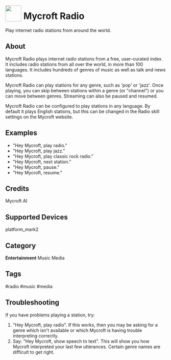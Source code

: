 # <img src='https://raw.githack.com/FortAwesome/Font-Awesome/master/svgs/solid/music.svg' card_color='#DBAC40' width='50' height='50' style='vertical-align:bottom'/> Mycroft Radio
Play internet radio stations from around the world.

## About
Mycroft Radio plays internet radio stations from a free, 
user-curated index. It includes radio stations from all
over the world, in more than 100 languages. It includes hundreds
of genres of music as well as talk and news stations.

Mycroft Radio can play stations for any genre, such as 'pop' or 
'jazz'. Once playing, you can skip between stations within a genre (or "channel") 
or you can move between genres. Streaming can also be paused and
resumed.

Mycroft Radio can be configured to play stations in any language. 
By default it plays English stations, but this can be changed 
in the Radio skill settings on the Mycroft website.


## Examples
* "Hey Mycroft, play radio."
* "Hey Mycroft, play jazz."
* "Hey Mycroft, play classic rock radio."
* "Hey Mycroft, next station."
* "Hey Mycroft, pause."
* "Hey Mycroft, resume."

## Credits
Mycroft AI

## Supported Devices 
platform_mark2 

## Category
**Entertainment**
Music
Media

## Tags
#radio
#music
#media


## Troubleshooting

If you have problems playing a station, try:

1) "Hey Mycroft, play radio". If this works, then you may be asking for a genre which isn't available 
or which Mycroft is having trouble interpreting correctly.
2) Say: "Hey Mycroft, show speech to text". This will show you how Mycroft 
interpreted your last few utterances. Certain genre names are difficult to get right.
